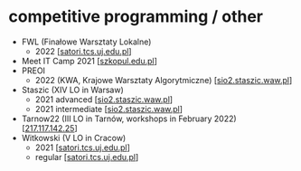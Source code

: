 # competitive programming / other

* FWL (Finałowe Warsztaty Lokalne)
  * 2022 [[satori.tcs.uj.edu.pl](https://satori.tcs.uj.edu.pl/contest/7462829/problems)]
* Meet IT Camp 2021 [[szkopul.edu.pl](https://szkopul.edu.pl/c/python-contest/p/)]
* PREOI
  * 2022 (KWA, Krajowe Warsztaty Algorytmiczne) [[sio2.staszic.waw.pl](https://sio2.staszic.waw.pl/c/kwa-2022)]
* Staszic (XIV LO in Warsaw)
  * 2021 advanced [[sio2.staszic.waw.pl](https://sio2.staszic.waw.pl/c/kolko-zaawansowane-202021/p/)]
  * 2021 intermediate [[sio2.staszic.waw.pl](https://sio2.staszic.waw.pl/c/algo-sredniozaaw-2020-2021/p/)]
* Tarnow22 (III LO in Tarnów, workshops in February 2022) [[217.117.142.25](http://217.117.142.25/c/warsztaty-tarnow-luty-2022/)]
* Witkowski (V LO in Cracow)
  * 2021 [[satori.tcs.uj.edu.pl](https://satori.tcs.uj.edu.pl/contest/6460872/problems)]
  * regular [[satori.tcs.uj.edu.pl](https://satori.tcs.uj.edu.pl/contest/1870276/problems)]
